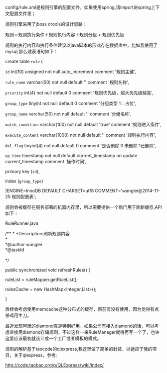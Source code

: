 config/rule.xml是规则引擎的配置文件，如果使用spring,请import进spring上下文配置文件里；

规则引擎采用了jboss drools的设计思路：

规则＝规则执行条件＋规则执行内容＋规则分组 + 规则优先级

规则的执行内容和执行条件建议以java脚本的形式存在数据库中，比如我使用了mysql,那么建表语句如下：

create table `rule` (

`id` int(10) unsigned not null auto_increment comment '规则主键',

`rule_name` varchar(50) not null default '' comment '规则名称',

`priority` int(4) not null default 0 comment '规则优先级，越大优先级越高',

`group_type` tinyint not null default 0 comment '分组类型 1：占位',

`group_name` varchar(50) not null default '' comment '分组名称',

`match_condition` varchar(100) not null default 'true' comment  '规则进入条件',

`execute_content` varchar(1000) not null default '' comment '规则执行内容',

`del_flag` tinyint(4) not null default 0 comment '是否删除 0 未删除 1已删除',

`op_time` timestamp not null default current_timestamp on update current_timestamp comment '操作时间',

primary key (`id`),

index (`group_type`)

)ENGINE=InnoDB DEFAULT CHARSET=utf8 COMMENT='wanglei@2014-11-25 规则配置表';

规则会被缓存在服务部署的机器内存里，所以需要提供一个后门用于刷新缓存,API如下：

RuleRunner.java

/**
* 
*Description:刷新规则内容<br> 
*  
*@author wanglei<br>
*@taskId <br> <br>
*/

public synchronized void refreshRules() {

   ruleList = ruleMapper.getRuleList();
   
   rulesCache = new HashMap<Integer,List<Rule>>();
   
}

后续会考虑使用memcache这种分布式的缓存，目前有没有使用，因为觉得有点杀鸡用牛刀。

最近发现阿里的diamond真是特别好用，如果公司有接入diamond的话，可以考虑直接用diamond存储规则，不过这样一来RuleManager就得再写一个了，也许这里应该最初就设计成一个工厂或者模板的模式。

规则的解析基于taocode的qlexpress,我这里做了简单的封装，以适应于我的项目，关于qlexpress，参考:

http://code.taobao.org/p/QLExpress/wiki/index/
